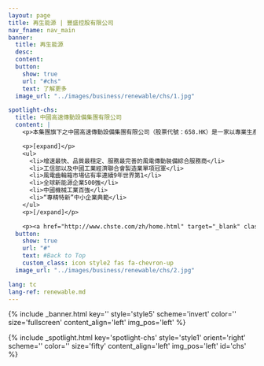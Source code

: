 ```yaml
---
layout: page
title: 再生能源 | 豐盛控股有限公司
nav_fname: nav_main
banner:
  title: 再生能源
  desc:
  content:
  button:
    show: true
    url: "#chs"
    text: 了解更多
  image_url: "../images/business/renewable/chs/1.jpg"

spotlight-chs:
  title: 中國高速傳動設備集團有限公司
  content: |
    <p>本集團旗下之中國高速傳動設備集團有限公司（股票代號：658.HK）是一家以專業生產高速重載傳動設備為主的大型企業集團。公司成立於1969年，2007年在香港聯交所上市，迄今已走過近五十個年頭，公司持續發展，已成為涵蓋風力發電、工業裝備、軌道交通、機床等業務領域的全球傳動領域的領導者。</p>

    <p>[expand]</p>
    <ul>
      <li>增速最快、品質最穩定、服務最完善的風電傳動裝備綜合服務商</li>
      <li>工信部以及中國工業經濟聯合會製造業單項冠軍</li>
      <li>風電齒輪箱市場佔有率連續9年世界第1</li>
      <li>全球新能源企業500強</li>
      <li>中國機械工業百強</li>
      <li>“專精特新”中小企業典範</li>
    </ul>
    <p>[/expand]</p>

    <p><a href="http://www.chste.com/zh/home.html" target="_blank" class="button">前往網站</a></p>
  button:
    show: true
    url: "#"
    text: #Back to Top
    custom_class: icon style2 fas fa-chevron-up
  image_url: "../images/business/renewable/chs/2.jpg"

lang: tc
lang-ref: renewable.md
---
```


<!-- Welcome Banner -->

{% include _banner.html key='' style='style5' scheme='invert' color='' size='fullscreen' content_align='left' img_pos='left' %}

<!-- Properties -->

{% include _spotlight.html key='spotlight-chs' style='style1' orient='right' scheme='' color='' size='fifty' content_align='left' img_pos='left' id='chs' %}
